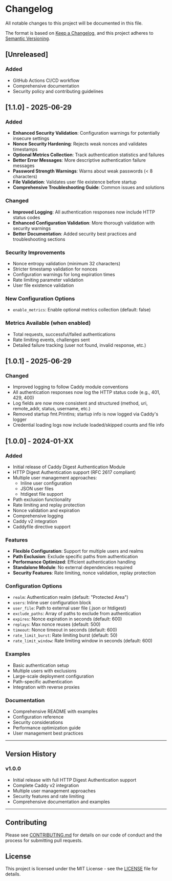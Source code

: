 # Changelog

All notable changes to this project will be documented in this file.

The format is based on [Keep a Changelog](https://keepachangelog.com/en/1.0.0/),
and this project adheres to [Semantic Versioning](https://semver.org/spec/v2.0.0.html).

## [Unreleased]

### Added
- GitHub Actions CI/CD workflow
- Comprehensive documentation
- Security policy and contributing guidelines

## [1.1.0] - 2025-06-29

### Added
- **Enhanced Security Validation**: Configuration warnings for potentially insecure settings
- **Nonce Security Hardening**: Rejects weak nonces and validates timestamps
- **Optional Metrics Collection**: Track authentication statistics and failures
- **Better Error Messages**: More descriptive authentication failure messages
- **Password Strength Warnings**: Warns about weak passwords (< 8 characters)
- **File Validation**: Validates user file existence before startup
- **Comprehensive Troubleshooting Guide**: Common issues and solutions

### Changed
- **Improved Logging**: All authentication responses now include HTTP status codes
- **Enhanced Configuration Validation**: More thorough validation with security warnings
- **Better Documentation**: Added security best practices and troubleshooting sections

### Security Improvements
- Nonce entropy validation (minimum 32 characters)
- Stricter timestamp validation for nonces
- Configuration warnings for long expiration times
- Rate limiting parameter validation
- User file existence validation

### New Configuration Options
- `enable_metrics`: Enable optional metrics collection (default: false)

### Metrics Available (when enabled)
- Total requests, successful/failed authentications
- Rate limiting events, challenges sent
- Detailed failure tracking (user not found, invalid response, etc.)

## [1.0.1] - 2025-06-29

### Changed
- Improved logging to follow Caddy module conventions
- All authentication responses now log the HTTP status code (e.g., 401, 429, 400)
- Log fields are now more consistent and structured (method, uri, remote_addr, status, username, etc.)
- Removed startup fmt.Printlns; startup info is now logged via Caddy's logger
- Credential loading logs now include loaded/skipped counts and file info

## [1.0.0] - 2024-01-XX

### Added
- Initial release of Caddy Digest Authentication Module
- HTTP Digest Authentication support (RFC 2617 compliant)
- Multiple user management approaches:
  - Inline user configuration
  - JSON user files
  - htdigest file support
- Path exclusion functionality
- Rate limiting and replay protection
- Nonce validation and expiration
- Comprehensive logging
- Caddy v2 integration
- Caddyfile directive support

### Features
- **Flexible Configuration**: Support for multiple users and realms
- **Path Exclusion**: Exclude specific paths from authentication
- **Performance Optimized**: Efficient authentication handling
- **Standalone Module**: No external dependencies required
- **Security Features**: Rate limiting, nonce validation, replay protection

### Configuration Options
- `realm`: Authentication realm (default: "Protected Area")
- `users`: Inline user configuration block
- `user_file`: Path to external user file (.json or htdigest)
- `exclude_paths`: Array of paths to exclude from authentication
- `expires`: Nonce expiration in seconds (default: 600)
- `replays`: Max nonce reuses (default: 500)
- `timeout`: Nonce timeout in seconds (default: 600)
- `rate_limit_burst`: Rate limiting burst (default: 50)
- `rate_limit_window`: Rate limiting window in seconds (default: 600)

### Examples
- Basic authentication setup
- Multiple users with exclusions
- Large-scale deployment configuration
- Path-specific authentication
- Integration with reverse proxies

### Documentation
- Comprehensive README with examples
- Configuration reference
- Security considerations
- Performance optimization guide
- User management best practices

---

## Version History

### v1.0.0
- Initial release with full HTTP Digest Authentication support
- Complete Caddy v2 integration
- Multiple user management approaches
- Security features and rate limiting
- Comprehensive documentation and examples

---

## Contributing

Please see [CONTRIBUTING.md](CONTRIBUTING.md) for details on our code of conduct and the process for submitting pull requests.

## License

This project is licensed under the MIT License - see the [LICENSE](LICENSE) file for details. 